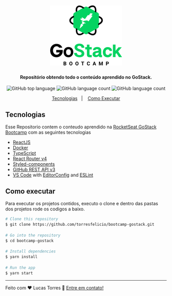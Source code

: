 <h1 align="center">
    <img alt="GoSatck" src="./images/logo.png" />
    <br>
</h1>

<h4 align="center">
  Repositório obtendo todo o conteúdo aprendido no GoStack.
</h4>
<p align="center">
  <img alt="GitHub top language" src="https://img.shields.io/badge/Javascript-100%25-yellow">
  
  <img alt="GitHub language count" src="https://img.shields.io/badge/react-100%25-brightgreen">
  
  <img alt="GitHub language count" src="https://img.shields.io/badge/nodeJS-100%25-green">

  
</p>

<p align="center">
  <a href="#rocket-technologies">Tecnologias</a>&nbsp;&nbsp;&nbsp;|&nbsp;&nbsp;&nbsp;
  <a href="#como-executar">Como Executar</a>
</p>


## Tecnologias

Esse Repositorio contem o conteudo aprendido na [RocketSeat GoStack Bootcamp](https://rocketseat.com.br/bootcamp) com as seguintes tecnologias

-  [ReactJS](https://reactjs.org/)
-  [Docker](https://www.docker.com/)
-  [TypeScript](https://www.typescriptlang.org/)
-  [React Router v4](https://github.com/ReactTraining/react-router)
-  [Styled-components](https://www.styled-components.com/)
-  [GitHub REST API v3](https://developer.github.com/v3/)
-  [VS Code][vc] with [EditorConfig][vceditconfig] and [ESLint][vceslint]
  
## Como executar

Para executar os projetos contidos, executo o clone e dentro das pastas dos projetos rode os codigos a baixo.

```bash
# Clone this repository
$ git clone https://github.com/torresfelicio/bootcamp-gostack.git

# Go into the repository
$ cd bootcamp-gostack

# Install dependencies
$ yarn install

# Run the app
$ yarn start
```

---

Feito com ♥ Lucas Torres :wave: [Entre em contato!](https://www.linkedin.com/in/torresfelicio/)

[nodejs]: https://nodejs.org/
[yarn]: https://yarnpkg.com/
[vc]: https://code.visualstudio.com/
[vceditconfig]: https://marketplace.visualstudio.com/items?itemName=EditorConfig.EditorConfig
[vceslint]: https://marketplace.visualstudio.com/items?itemName=dbaeumer.vscode-eslint
